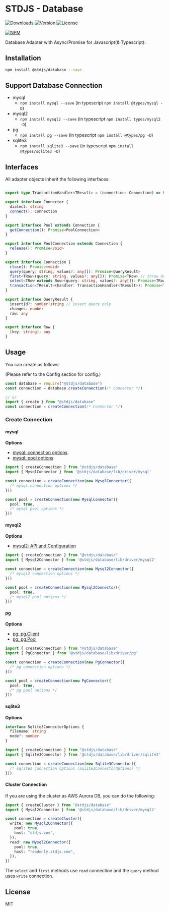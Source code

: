 # STDJS - Database

[![Downloads](https://img.shields.io/npm/dt/@stdjs/database.svg)](https://npmcharts.com/compare/@stdjs/database?minimal=true)
[![Version](https://img.shields.io/npm/v/@stdjs/database.svg)](https://www.npmjs.com/package/@stdjs/database)
[![License](https://img.shields.io/npm/l/@stdjs/database.svg)](https://www.npmjs.com/package/@stdjs/database)

[![NPM](https://nodei.co/npm/@stdjs/database.png)](https://www.npmjs.com/package/@stdjs/database)

Database Adapter with Async/Promise for Javascript(& Typescript).

## Installation

```bash
npm install @stdjs/database --save
```

## Support Database Connection

- mysql
  - `npm install mysql --save` (in typescript `npm install @types/mysql -D`)
- mysql2
  - `npm install mysql2 --save` (in typescript `npm install types/mysql2 -D`)
- pg
  - `npm install pg --save` (in typescript `npm install @types/pg -D`)
- sqlite3
  - `npm install sqlite3 --save` (in typescript `npm install @types/sqlite3 -D`)

## Interfaces

All adapter objects inherit the following interfaces:

```typescript

export type TransactionHandler<TResult> = (connection: Connection) => Promise<TResult> | TResult

export interface Connector {
  dialect: string
  connect(): Connection
}

export interface Pool extends Connection {
  getConnection(): Promise<PoolConnection>
}

export interface PoolConnection extends Connection {
  release(): Promise<void>
}

export interface Connection {
  close(): Promise<void>
  query(query: string, values?: any[]): Promise<QueryResult>
  first<TRow>(query: string, values?: any[]): Promise<TRow> // throw RowNotFoundError
  select<TRow extends Row>(query: string, values?: any[]): Promise<TRow[]>
  transaction<TResult>(handler: TransactionHandler<TResult>): Promise<TResult>
}

export interface QueryResult {
  insertId?: number|string // insert query only
  changes: number
  raw: any
}

export interface Row {
  [key: string]: any
}
```

## Usage

You can create as follows:

(Please refer to the Config section for config.)

```javascript
const database = require("@stdjs/database")
const connection = database.createConnection(/* Connector */)

// or
import { create } from "@stdjs/database"
const connection = createConnection(/* Connector */)
```


### Create Connection

#### mysql

**Options**

- [mysql: connection options](https://github.com/mysqljs/mysql#connection-options).
- [mysql: pool options](https://github.com/mysqljs/mysql#pool-options)

```typescript
import { createConnection } from "@stdjs/database" 
import { MysqlConnector } from '@stdjs/database/lib/driver/mysql'

const connection = createConnection(new MysqlConnector({
  /* mysql connection options */
}))

const pool = createConnection(new MysqlConnector({
  pool: true,
  /* mysql pool options */
}))
```

#### mysql2

**Options**

- [mysql2: API and Configuration](https://github.com/sidorares/node-mysql2#api-and-configuration)

```typescript
import { createConnection } from "@stdjs/database" 
import { Mysql2Connector } from '@stdjs/database/lib/driver/mysql2'

const connection = createConnection(new Mysql2Connector({
  /* mysql2 connection options */
}))

const pool = createConnection(new Mysql2Connector({
  pool: true,
  /* mysql2 pool options */
}))
```

#### pg

**Options**

- [pg: pg.Client](https://node-postgres.com/api/client)
- [pg: pg.Pool](https://node-postgres.com/api/pool)

```typescript
import { createConnection } from "@stdjs/database" 
import { PgConnector } from '@stdjs/database/lib/driver/pg'

const connection = createConnection(new PgConnector({
  /* pg connection options */
}))

const pool = createConnection(new PgConnector({
  pool: true,
  /* pg pool options */
}))
```

#### sqlite3

**Options**

```typescript
interface Sqlite3ConnectorOptions {
  filename: string
  mode?: number
}
```

```typescript
import { createConnection } from "@stdjs/database" 
import { Sqlite3Connector } from '@stdjs/database/lib/driver/sqlite3'

const connection = createConnection(new Sqlite3Connector({
  /* sqlite3 connection options (Sqlite3ConnectorOptions) */
}))
```

#### Cluster Connection

If you are using the cluster as AWS Aurora DB, you can do the following:

```typescript
import { createCluster } from "@stdjs/database" 
import { Mysql2Connector } from '@stdjs/database/lib/driver/mysql2'

const connection = createCluster({
  write: new Mysql2Connector({
    pool: true,
    host: "stdjs.com",
  }),
  read: new Mysql2Connector({
    pool: true,
    host: "readonly.stdjs.com",
  }),
})
```

The `select` and `first` methods use `read` connection and the `query` method uses `write` connection.

## License

MIT
